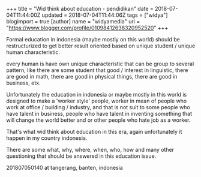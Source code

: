 +++
title = "Wid think about education - pendidikan"
date = 2018-07-04T11:44:00Z
updated = 2018-07-04T11:44:06Z
tags = ["widya"]
blogimport = true 
[author]
	name = "widyamedia"
	uri = "https://www.blogger.com/profile/01098412638320952520"
+++

<p dir="ltr">Formal education in indonesia (maybe mostly on this world) should be restructurized to get better result oriented based on unique student / unique human characteristic.</p><p dir="ltr">every human is have own unique characteristic that can be group to several pattern, like there are some student that good / interest in linguistic, there are good in math, there are good in physical things, there are good in business, etx.</p><p dir="ltr">Unfortunately the education in indonesia or maybe mostly in this world is designed to make a 'worker style' people, worker in mean of people who work at office / building / industry, and that is not suit to some people who have talent in business, people who have talent in inventing something that will change the world better and or other people who hate job as a worker.</p><p dir="ltr">That's what wid think about education in this era, again unfortunately it happen in my country indonesia.</p><p dir="ltr">There are some what, why, where, when, who, how and many other questioning that should be answered in this education issue.</p><p dir="ltr">201807050140 at tangerang, banten, indonesia</p>
